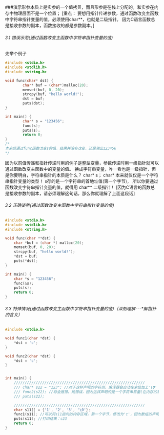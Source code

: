 ###演示形参本质上是实参的一个值拷贝，而且形参是在栈上分配的，和实参在内存中物理层面不是一个位置；
[重点： 
要想用指针传递参数，通过函数改变主函数中字符串指针变量的值，必须使用char**，也就是二级指针。
因为C语言函数总是接收参数的副本，函数接收的都是参数副本。]



###### 3.1 错误示范(通过函数改变主函数中字符串指针变量的值)
先举个例子
```c++
#include <stdio.h>
#include <stdlib.h>
#include <string.h>

void func(char* dst) {
        char* buf = (char*)malloc(20);
        memset(buf, 0, 20);
        strcpy(buf, "hello world!");
        dst = buf;
        puts(dst);
}

int main() {
        char* s = "123456";
        func(s);
        puts(s);
        return 0;
}
/*
本来想通过func函数改变s的值，结果并没有改变，还是输出123456
*/
```

因为以前值传递和指针传递时用的例子是整型变量，参数传递时用一级指针就可以通过函数改变主函数中的变量的值。 
换成字符串变量，咋一看也是一级指针，但是你要明白，字符串指针的本质是什么？
char* s； char* 本来就仅仅是一个字符串指针变量的类型！ s存的是一个字符串的首地址值(第一个字节)，
所以你要通过函数改变字符串指针变量的值，就得用 char** 二级指针！
[因为C语言的函数总是接收参数的副本，请必须理解这句话，那么你就理解了上面这段话]



###### 3.2 正确姿势(通过函数改变主函数中字符串指针变量的值)
```c++
#include <stdio.h>
#include <stdlib.h>
#include <string.h>

void func(char **dst) {
    char *buf = (char *) malloc(20);
    memset(buf, 0, 20);
    strcpy(buf, "hello world!");
    *dst = buf;
    puts(*dst);
}

int main() {
    char *s = "123456";
    func(&s);
    puts(s);
    return 0;
}
```

###### 3.3 特殊情况(通过函数改变主函数中字符串指针变量的值)（深刻理解---*解指针的含义）
```c
#include <stdio.h>

void func1(char *dst) {
    *dst = 'c';
}

void func2(char *dst) {
    *dst = 'c';
}


int main() {
    ////////////////////////////////////////////////////////////
    /// char* s22 = "123"; //对于这样声明的字符创，编译器会自动在末位加上'\0'
    /// func2(s22); //将会报错，段错误，因为这样声明的是一个字符串常量(在内存的常量区)，只可读，禁止写；
    /// puts(s22);

    ////////////////////////////////////////////////////////////
    char s11[] = {'1', '2', '3', '\0'};
    func1(s11); //可以将s11指向的内存区域，第一个字节，修改为'c'，因为数组的声明方式不是存储在内存中的常量区;
    puts(s11); //打印结果：c23
    return 0;
}
```